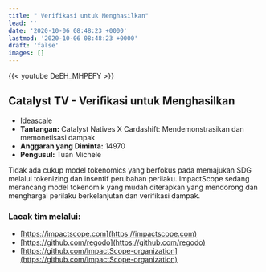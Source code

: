 ```yaml
---
title: " Verifikasi untuk Menghasilkan"
lead: ''
date: '2020-10-06 08:48:23 +0000'
lastmod: '2020-10-06 08:48:23 +0000'
draft: 'false'
images: []
---
```


{{&lt;  youtube DeEH_MHPEFY &gt;}}

## Catalyst TV -  Verifikasi untuk Menghasilkan

- [Ideascale](https://cardano.ideascale.com/c/idea/420625)
- **Tantangan:** Catalyst Natives X Cardashift: Mendemonstrasikan dan memonetisasi dampak
- **Anggaran yang Diminta:** 14970
- **Pengusul:** Tuan Michele

Tidak ada cukup model tokenomics yang berfokus pada memajukan SDG melalui tokenizing dan insentif perubahan perilaku. ImpactScope sedang merancang model tokenomik yang mudah diterapkan yang mendorong dan menghargai perilaku berkelanjutan dan verifikasi dampak.

### Lacak tim melalui:

- [https://impactscope.com](https://impactscope.com)
- [https://github.com/regodo](https://github.com/regodo)
- [https://github.com/ImpactScope-organization](https://github.com/ImpactScope-organization)
